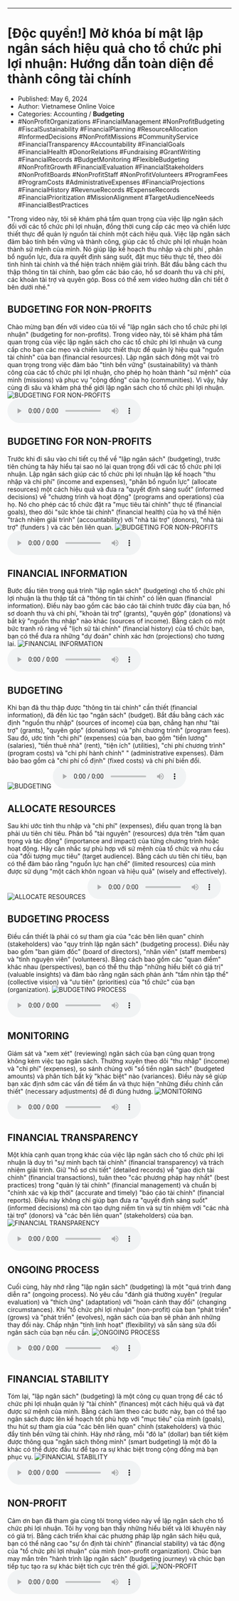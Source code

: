 
---

# \[Độc quyền!\] Mở khóa bí mật lập ngân sách hiệu quả cho tổ chức phi lợi nhuận: Hướng dẫn toàn diện để thành công tài chính

- Published: May 6, 2024
- Author: Vietnamese Online Voice
- Categories: Accounting / **Budgeting**
- #NonProfitOrganizations #FinancialManagement #NonProfitBudgeting #FiscalSustainability #FinancialPlanning #ResourceAllocation #InformedDecisions #NonProfitMissions #CommunityService #FinancialTransparency #Accountability #FinancialGoals #FinancialHealth #DonorRelations #Fundraising #GrantWriting #FinancialRecords #BudgetMonitoring #FlexibleBudgeting #NonProfitGrowth #FinancialEvaluation #FinancialStakeholders #NonProfitBoards #NonProfitStaff #NonProfitVolunteers #ProgramFees #ProgramCosts #AdministrativeExpenses #FinancialProjections #FinancialHistory #RevenueRecords #ExpenseRecords #FinancialPrioritization #MissionAlignment #TargetAudienceNeeds #FinancialBestPractices

"Trong video này, tôi sẽ khám phá tầm quan trọng của việc lập ngân sách đối với các tổ chức phi lợi nhuận, đồng thời cung cấp các mẹo và chiến lược thiết thực để quản lý nguồn tài chính một cách hiệu quả. Việc lập ngân sách đảm bảo tính bền vững và thành công, giúp các tổ chức phi lợi nhuận hoàn thành sứ mệnh của mình. Nó giúp lập kế hoạch thu nhập và chi phí , phân bổ nguồn lực, đưa ra quyết định sáng suốt, đặt mục tiêu thực tế, theo dõi tình hình tài chính và thể hiện trách nhiệm giải trình. Bắt đầu bằng cách thu thập thông tin tài chính, bao gồm các báo cáo, hồ sơ doanh thu và chi phí, các khoản tài trợ và quyên góp. Boss có thể xem video hướng dẫn chi tiết ở bên dưới nhé."


## BUDGETING FOR NON-PROFITS

Chào mừng bạn đến với video của tôi về "lập ngân sách cho tổ chức phi lợi nhuận" (budgeting for non-profits). Trong video này, tôi sẽ khám phá tầm quan trọng của việc lập ngân sách cho các tổ chức phi lợi nhuận và cung cấp cho bạn các mẹo và chiến lược thiết thực để quản lý hiệu quả "nguồn tài chính" của bạn (financial resources). Lập ngân sách đóng một vai trò quan trọng trong việc đảm bảo "tính bền vững" (sustainability) và thành công của các tổ chức phi lợi nhuận, cho phép họ hoàn thành "sứ mệnh" của mình (missions) và phục vụ "cộng đồng" của họ (communities). Vì vậy, hãy cùng đi sâu và khám phá thế giới lập ngân sách cho tổ chức phi lợi nhuận.
![BUDGETING FOR NON-PROFITS](https://http-archiver-apis-production-80.schnworks.com/storage/images/transitions/2024-05-06/transition--9074118545-Montserrat-Regular-673AB7.jpg)
<audio controls>
    <source src="https://http-archiver-apis-production-80.schnworks.com/storage/storage/audio/file-43361214849.mp3" type="audio/mpeg">
</audio>



## BUDGETING FOR NON-PROFITS

Trước khi đi sâu vào chi tiết cụ thể về "lập ngân sách" (budgeting), trước tiên chúng ta hãy hiểu tại sao nó lại quan trọng đối với các tổ chức phi lợi nhuận. Lập ngân sách giúp các tổ chức phi lợi nhuận lập kế hoạch "thu nhập và chi phí" (income and expenses), "phân bổ nguồn lực" (allocate resources) một cách hiệu quả và đưa ra "quyết định sáng suốt" (informed decisions) về "chương trình và hoạt động" (programs and operations) của họ. Nó cho phép các tổ chức đặt ra "mục tiêu tài chính" thực tế (financial goals), theo dõi "sức khỏe tài chính" (financial health) của họ và thể hiện "trách nhiệm giải trình" (accountability) với "nhà tài trợ" (donors), "nhà tài trợ" (funders ) và các bên liên quan.
![BUDGETING FOR NON-PROFITS](https://http-archiver-apis-production-80.schnworks.com/storage/images/transitions/2024-05-06/transition-3936224386-Montserrat-SemiBold-673AB7.jpg)
<audio controls>
    <source src="https://http-archiver-apis-production-80.schnworks.com/storage/storage/audio/file-12683171086.mp3" type="audio/mpeg">
</audio>



## FINANCIAL INFORMATION

Bước đầu tiên trong quá trình "lập ngân sách" (budgeting) cho tổ chức phi lợi nhuận là thu thập tất cả "thông tin tài chính" có liên quan (financial information). Điều này bao gồm các báo cáo tài chính trước đây của bạn, hồ sơ doanh thu và chi phí, "khoản tài trợ" (grants), "quyên góp" (donations) và bất kỳ "nguồn thu nhập" nào khác (sources of income). Bằng cách có một bức tranh rõ ràng về "lịch sử tài chính" (financial history) của tổ chức bạn, bạn có thể đưa ra những "dự đoán" chính xác hơn (projections) cho tương lai.
![FINANCIAL INFORMATION](https://http-archiver-apis-production-80.schnworks.com/storage/images/transitions/2024-05-06/transition--36823656716-Montserrat-Medium-4A148C.jpg)
<audio controls>
    <source src="https://http-archiver-apis-production-80.schnworks.com/storage/storage/audio/file-34414450885.mp3" type="audio/mpeg">
</audio>



## BUDGETING

Khi bạn đã thu thập được "thông tin tài chính" cần thiết (financial information), đã đến lúc tạo "ngân sách" (budget). Bắt đầu bằng cách xác định "nguồn thu nhập" (sources of income) của bạn, chẳng hạn như "tài trợ" (grants), "quyên góp" (donations) và "phí chương trình" (program fees). Sau đó, ước tính "chi phí" (expenses) của bạn, bao gồm "tiền lương" (salaries), "tiền thuê nhà" (rent), "tiện ích" (utilities), "chi phí chương trình" (program costs) và "chi phí hành chính" " (administrative expenses). Đảm bảo bao gồm cả "chi phí cố định" (fixed costs) và chi phí biến đổi.
![BUDGETING](https://http-archiver-apis-production-80.schnworks.com/storage/images/transitions/2024-05-06/transition-30540127533-Montserrat-Regular-4A148C.jpg)
<audio controls>
    <source src="https://http-archiver-apis-production-80.schnworks.com/storage/storage/audio/file-30878730380.mp3" type="audio/mpeg">
</audio>



## ALLOCATE RESOURCES

Sau khi ước tính thu nhập và "chi phí" (expenses), điều quan trọng là bạn phải ưu tiên chi tiêu. Phân bổ "tài nguyên" (resources) dựa trên "tầm quan trọng và tác động" (importance and impact) của từng chương trình hoặc hoạt động. Hãy cân nhắc sự phù hợp với sứ mệnh của tổ chức và nhu cầu của "đối tượng mục tiêu" (target audience). Bằng cách ưu tiên chi tiêu, bạn có thể đảm bảo rằng "nguồn lực hạn chế" (limited resources) của mình được sử dụng "một cách khôn ngoan và hiệu quả" (wisely and effectively).
![ALLOCATE RESOURCES](https://http-archiver-apis-production-80.schnworks.com/storage/images/transitions/2024-05-06/transition-22718360131-Montserrat-Regular-004895.jpg)
<audio controls>
    <source src="https://http-archiver-apis-production-80.schnworks.com/storage/storage/audio/file-12243333986.mp3" type="audio/mpeg">
</audio>



## BUDGETING PROCESS

Điều cần thiết là phải có sự tham gia của "các bên liên quan" chính (stakeholders) vào "quy trình lập ngân sách" (budgeting process). Điều này bao gồm "ban giám đốc" (board of directors), "nhân viên" (staff members) và "tình nguyện viên" (volunteers). Bằng cách bao gồm các "quan điểm" khác nhau (perspectives), bạn có thể thu thập "những hiểu biết có giá trị" (valuable insights) và đảm bảo rằng ngân sách phản ánh "tầm nhìn tập thể" (collective vision) và "ưu tiên" (priorities) của "tổ chức" của bạn (organization).
![BUDGETING PROCESS](https://http-archiver-apis-production-80.schnworks.com/storage/images/transitions/2024-05-06/transition-21600867402-Montserrat-Medium-004895.jpg)
<audio controls>
    <source src="https://http-archiver-apis-production-80.schnworks.com/storage/storage/audio/file-9964930525.mp3" type="audio/mpeg">
</audio>



## MONITORING

Giám sát và "xem xét" (reviewing) ngân sách của bạn cũng quan trọng không kém việc tạo ngân sách. Thường xuyên theo dõi "thu nhập" (income) và "chi phí" (expenses), so sánh chúng với "số tiền ngân sách" (budgeted amounts) và phân tích bất kỳ "khác biệt" nào (variances). Điều này sẽ giúp bạn xác định sớm các vấn đề tiềm ẩn và thực hiện "những điều chỉnh cần thiết" (necessary adjustments) để đi đúng hướng.
![MONITORING](https://http-archiver-apis-production-80.schnworks.com/storage/images/transitions/2024-05-06/transition--7765051650-Montserrat-Black-4A148C.jpg)
<audio controls>
    <source src="https://http-archiver-apis-production-80.schnworks.com/storage/storage/audio/file-63801385566.mp3" type="audio/mpeg">
</audio>



## FINANCIAL TRANSPARENCY

Một khía cạnh quan trọng khác của việc lập ngân sách cho tổ chức phi lợi nhuận là duy trì "sự minh bạch tài chính" (financial transparency) và trách nhiệm giải trình. Giữ "hồ sơ chi tiết" (detailed records) về "giao dịch tài chính" (financial transactions), tuân theo "các phương pháp hay nhất" (best practices) trong "quản lý tài chính" (financial management) và chuẩn bị "chính xác và kịp thời" (accurate and timely) "báo cáo tài chính" (financial reports). Điều này không chỉ giúp bạn đưa ra "quyết định sáng suốt" (informed decisions) mà còn tạo dựng niềm tin và sự tín nhiệm với "các nhà tài trợ" (donors) và "các bên liên quan" (stakeholders) của bạn.
![FINANCIAL TRANSPARENCY](https://http-archiver-apis-production-80.schnworks.com/storage/images/transitions/2024-05-06/transition--6102731228-Montserrat-ExtraBold-283593.jpg)
<audio controls>
    <source src="https://http-archiver-apis-production-80.schnworks.com/storage/storage/audio/file-15255489737.mp3" type="audio/mpeg">
</audio>



## ONGOING PROCESS

Cuối cùng, hãy nhớ rằng "lập ngân sách" (budgeting) là một "quá trình đang diễn ra" (ongoing process). Nó yêu cầu "đánh giá thường xuyên" (regular evaluation) và "thích ứng" (adaptation) với "hoàn cảnh thay đổi" (changing circumstances). Khi "tổ chức phi lợi nhuận" (non-profit) của bạn "phát triển" (grows) và "phát triển" (evolves), ngân sách của bạn sẽ phản ánh những thay đổi này. Chấp nhận "tính linh hoạt" (flexibility) và sẵn sàng sửa đổi ngân sách của bạn nếu cần.
![ONGOING PROCESS](https://http-archiver-apis-production-80.schnworks.com/storage/images/transitions/2024-05-06/transition--10486532422-Montserrat-SemiBold-283593.jpg)
<audio controls>
    <source src="https://http-archiver-apis-production-80.schnworks.com/storage/storage/audio/file-46367830714.mp3" type="audio/mpeg">
</audio>



## FINANCIAL STABILITY

Tóm lại, "lập ngân sách" (budgeting) là một công cụ quan trọng để các tổ chức phi lợi nhuận quản lý "tài chính" (finances) một cách hiệu quả và đạt được sứ mệnh của mình. Bằng cách làm theo các bước này, bạn có thể tạo ngân sách được lên kế hoạch tốt phù hợp với "mục tiêu" của mình (goals), thu hút sự tham gia của "các bên liên quan" chính (stakeholders) và thúc đẩy tính bền vững tài chính. Hãy nhớ rằng, mỗi "đô la" (dollar) bạn tiết kiệm được thông qua "ngân sách thông minh" (smart budgeting) là một đô la khác có thể được đầu tư để tạo ra sự khác biệt trong cộng đồng mà bạn phục vụ.
![FINANCIAL STABILITY](https://http-archiver-apis-production-80.schnworks.com/storage/images/transitions/2024-05-06/transition--50621047514-Montserrat-Black-4A148C.jpg)
<audio controls>
    <source src="https://http-archiver-apis-production-80.schnworks.com/storage/storage/audio/file-24042748911.mp3" type="audio/mpeg">
</audio>



## NON-PROFIT

Cảm ơn bạn đã tham gia cùng tôi trong video này về lập ngân sách cho tổ chức phi lợi nhuận. Tôi hy vọng bạn thấy những hiểu biết và lời khuyên này có giá trị. Bằng cách triển khai các phương pháp lập ngân sách hiệu quả, bạn có thể nâng cao "sự ổn định tài chính" (financial stability) và tác động của "tổ chức phi lợi nhuận" của mình (non-profit organization). Chúc bạn may mắn trên "hành trình lập ngân sách" (budgeting journey) và chúc bạn tiếp tục tạo ra sự khác biệt tích cực trên thế giới.
![NON-PROFIT](https://http-archiver-apis-production-80.schnworks.com/storage/images/transitions/2024-05-06/transition--12496700669-Montserrat-Thin-303F9F.jpg)
<audio controls>
    <source src="https://http-archiver-apis-production-80.schnworks.com/storage/storage/audio/file-12845891112.mp3" type="audio/mpeg">
</audio>

